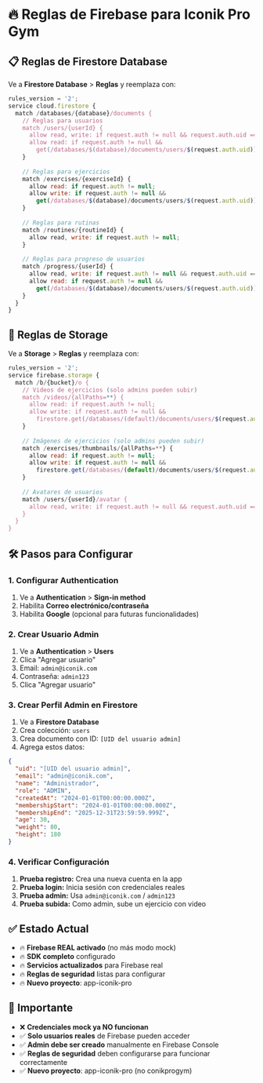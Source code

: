 # 🔥 Reglas de Firebase para Iconik Pro Gym

## 📋 Reglas de Firestore Database

Ve a **Firestore Database** > **Reglas** y reemplaza con:

```javascript
rules_version = '2';
service cloud.firestore {
  match /databases/{database}/documents {
    // Reglas para usuarios
    match /users/{userId} {
      allow read, write: if request.auth != null && request.auth.uid == userId;
      allow read: if request.auth != null && 
        get(/databases/$(database)/documents/users/$(request.auth.uid)).data.role == "ADMIN";
    }
    
    // Reglas para ejercicios
    match /exercises/{exerciseId} {
      allow read: if request.auth != null;
      allow write: if request.auth != null && 
        get(/databases/$(database)/documents/users/$(request.auth.uid)).data.role == "ADMIN";
    }
    
    // Reglas para rutinas
    match /routines/{routineId} {
      allow read, write: if request.auth != null;
    }
    
    // Reglas para progreso de usuarios
    match /progress/{userId} {
      allow read, write: if request.auth != null && request.auth.uid == userId;
      allow read: if request.auth != null && 
        get(/databases/$(database)/documents/users/$(request.auth.uid)).data.role == "ADMIN";
    }
  }
}
```

## 📁 Reglas de Storage

Ve a **Storage** > **Reglas** y reemplaza con:

```javascript
rules_version = '2';
service firebase.storage {
  match /b/{bucket}/o {
    // Videos de ejercicios (solo admins pueden subir)
    match /videos/{allPaths=**} {
      allow read: if request.auth != null;
      allow write: if request.auth != null && 
        firestore.get(/databases/(default)/documents/users/$(request.auth.uid)).data.role == "ADMIN";
    }
    
    // Imágenes de ejercicios (solo admins pueden subir)
    match /exercises/thumbnails/{allPaths=**} {
      allow read: if request.auth != null;
      allow write: if request.auth != null && 
        firestore.get(/databases/(default)/documents/users/$(request.auth.uid)).data.role == "ADMIN";
    }
    
    // Avatares de usuarios
    match /users/{userId}/avatar {
      allow read, write: if request.auth != null && request.auth.uid == userId;
    }
  }
}
```

## 🛠️ Pasos para Configurar

### 1. Configurar Authentication
1. Ve a **Authentication** > **Sign-in method**
2. Habilita **Correo electrónico/contraseña**
3. Habilita **Google** (opcional para futuras funcionalidades)

### 2. Crear Usuario Admin
1. Ve a **Authentication** > **Users**
2. Clica "Agregar usuario"
3. Email: `admin@iconik.com`
4. Contraseña: `admin123`
5. Clica "Agregar usuario"

### 3. Crear Perfil Admin en Firestore
1. Ve a **Firestore Database**
2. Crea colección: `users`
3. Crea documento con ID: `[UID del usuario admin]`
4. Agrega estos datos:

```json
{
  "uid": "[UID del usuario admin]",
  "email": "admin@iconik.com",
  "name": "Administrador",
  "role": "ADMIN",
  "createdAt": "2024-01-01T00:00:00.000Z",
  "membershipStart": "2024-01-01T00:00:00.000Z",
  "membershipEnd": "2025-12-31T23:59:59.999Z",
  "age": 30,
  "weight": 80,
  "height": 180
}
```

### 4. Verificar Configuración
1. **Prueba registro:** Crea una nueva cuenta en la app
2. **Prueba login:** Inicia sesión con credenciales reales
3. **Prueba admin:** Usa `admin@iconik.com` / `admin123`
4. **Prueba subida:** Como admin, sube un ejercicio con video

## ✅ Estado Actual

- 🔥 **Firebase REAL activado** (no más modo mock)
- 🔥 **SDK completo** configurado
- 🔥 **Servicios actualizados** para Firebase real
- 🔥 **Reglas de seguridad** listas para configurar
- 🔥 **Nuevo proyecto**: app-iconik-pro

## 🚨 Importante

- ❌ **Credenciales mock ya NO funcionan**
- ✅ **Solo usuarios reales** de Firebase pueden acceder
- ✅ **Admin debe ser creado** manualmente en Firebase Console
- ✅ **Reglas de seguridad** deben configurarse para funcionar correctamente
- ✅ **Nuevo proyecto**: app-iconik-pro (no conikprogym) 